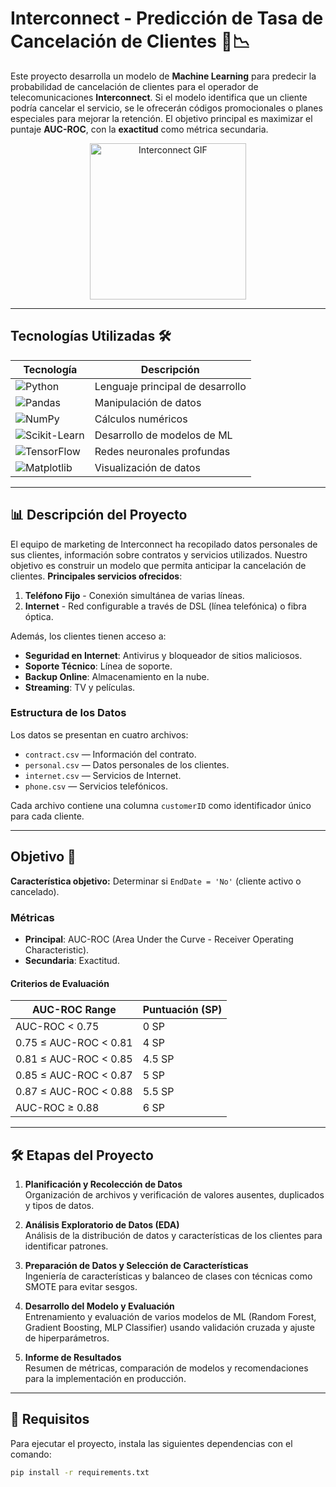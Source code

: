 # Interconnect - Predicción de Tasa de Cancelación de Clientes 🚀📉

Este proyecto desarrolla un modelo de **Machine Learning** para predecir la probabilidad de cancelación de clientes para el operador de telecomunicaciones **Interconnect**. Si el modelo identifica que un cliente podría cancelar el servicio, se le ofrecerán códigos promocionales o planes especiales para mejorar la retención. El objetivo principal es maximizar el puntaje **AUC-ROC**, con la **exactitud** como métrica secundaria.

<p align="center">
  <img src="https://media.giphy.com/media/26tPtg8zGK8sgpmuY/giphy.gif" width="250" alt="Interconnect GIF">
</p>

---

## Tecnologías Utilizadas 🛠️

| Tecnología | Descripción |
| --- | --- |
| ![Python](https://img.shields.io/badge/-Python-3776AB?logo=python&logoColor=white&style=for-the-badge) | Lenguaje principal de desarrollo |
| ![Pandas](https://img.shields.io/badge/-Pandas-150458?logo=pandas&logoColor=white&style=for-the-badge) | Manipulación de datos |
| ![NumPy](https://img.shields.io/badge/-NumPy-013243?logo=numpy&logoColor=white&style=for-the-badge) | Cálculos numéricos |
| ![Scikit-Learn](https://img.shields.io/badge/-Scikit%20Learn-F7931E?logo=scikitlearn&logoColor=white&style=for-the-badge) | Desarrollo de modelos de ML |
| ![TensorFlow](https://img.shields.io/badge/-TensorFlow-FF6F00?logo=tensorflow&logoColor=white&style=for-the-badge) | Redes neuronales profundas |
| ![Matplotlib](https://img.shields.io/badge/-Matplotlib-11557C?logo=plotly&logoColor=white&style=for-the-badge) | Visualización de datos |

---

## 📊 Descripción del Proyecto

El equipo de marketing de Interconnect ha recopilado datos personales de sus clientes, información sobre contratos y servicios utilizados. Nuestro objetivo es construir un modelo que permita anticipar la cancelación de clientes. **Principales servicios ofrecidos**:

1. **Teléfono Fijo** - Conexión simultánea de varias líneas.
2. **Internet** - Red configurable a través de DSL (línea telefónica) o fibra óptica.

Además, los clientes tienen acceso a:

- **Seguridad en Internet**: Antivirus y bloqueador de sitios maliciosos.
- **Soporte Técnico**: Línea de soporte.
- **Backup Online**: Almacenamiento en la nube.
- **Streaming**: TV y películas.

### Estructura de los Datos

Los datos se presentan en cuatro archivos:

- `contract.csv` — Información del contrato.
- `personal.csv` — Datos personales de los clientes.
- `internet.csv` — Servicios de Internet.
- `phone.csv` — Servicios telefónicos.

Cada archivo contiene una columna `customerID` como identificador único para cada cliente.

---

## Objetivo 📌

**Característica objetivo:** Determinar si `EndDate = 'No'` (cliente activo o cancelado).

### Métricas
- **Principal**: AUC-ROC (Area Under the Curve - Receiver Operating Characteristic).
- **Secundaria**: Exactitud.

#### Criterios de Evaluación
| AUC-ROC Range | Puntuación (SP) |
| ------------- | --------------- |
| AUC-ROC < 0.75 | 0 SP |
| 0.75 ≤ AUC-ROC < 0.81 | 4 SP |
| 0.81 ≤ AUC-ROC < 0.85 | 4.5 SP |
| 0.85 ≤ AUC-ROC < 0.87 | 5 SP |
| 0.87 ≤ AUC-ROC < 0.88 | 5.5 SP |
| AUC-ROC ≥ 0.88 | 6 SP |

---

## 🛠️ Etapas del Proyecto

1. **Planificación y Recolección de Datos**  
   Organización de archivos y verificación de valores ausentes, duplicados y tipos de datos.

2. **Análisis Exploratorio de Datos (EDA)**  
   Análisis de la distribución de datos y características de los clientes para identificar patrones.

3. **Preparación de Datos y Selección de Características**  
   Ingeniería de características y balanceo de clases con técnicas como SMOTE para evitar sesgos.

4. **Desarrollo del Modelo y Evaluación**  
   Entrenamiento y evaluación de varios modelos de ML (Random Forest, Gradient Boosting, MLP Classifier) usando validación cruzada y ajuste de hiperparámetros.

5. **Informe de Resultados**  
   Resumen de métricas, comparación de modelos y recomendaciones para la implementación en producción.

---

## 🚀 Requisitos

Para ejecutar el proyecto, instala las siguientes dependencias con el comando:

```bash
pip install -r requirements.txt
